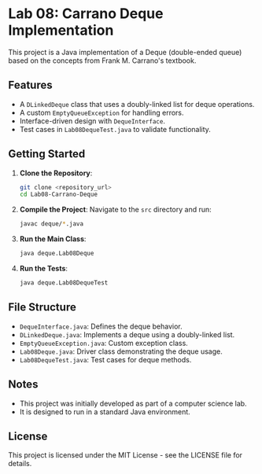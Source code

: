 
# Lab 08: Carrano Deque Implementation

This project is a Java implementation of a Deque (double-ended queue) based on the concepts from Frank M. Carrano's textbook.

## Features

- A `DLinkedDeque` class that uses a doubly-linked list for deque operations.
- A custom `EmptyQueueException` for handling errors.
- Interface-driven design with `DequeInterface`.
- Test cases in `Lab08DequeTest.java` to validate functionality.

## Getting Started

1. **Clone the Repository**:
    ```bash
    git clone <repository_url>
    cd Lab08-Carrano-Deque
    ```

2. **Compile the Project**:
    Navigate to the `src` directory and run:
    ```bash
    javac deque/*.java
    ```

3. **Run the Main Class**:
    ```bash
    java deque.Lab08Deque
    ```

4. **Run the Tests**:
    ```bash
    java deque.Lab08DequeTest
    ```

## File Structure

- `DequeInterface.java`: Defines the deque behavior.
- `DLinkedDeque.java`: Implements a deque using a doubly-linked list.
- `EmptyQueueException.java`: Custom exception class.
- `Lab08Deque.java`: Driver class demonstrating the deque usage.
- `Lab08DequeTest.java`: Test cases for deque methods.

## Notes

- This project was initially developed as part of a computer science lab.
- It is designed to run in a standard Java environment.

## License

This project is licensed under the MIT License - see the LICENSE file for details.
